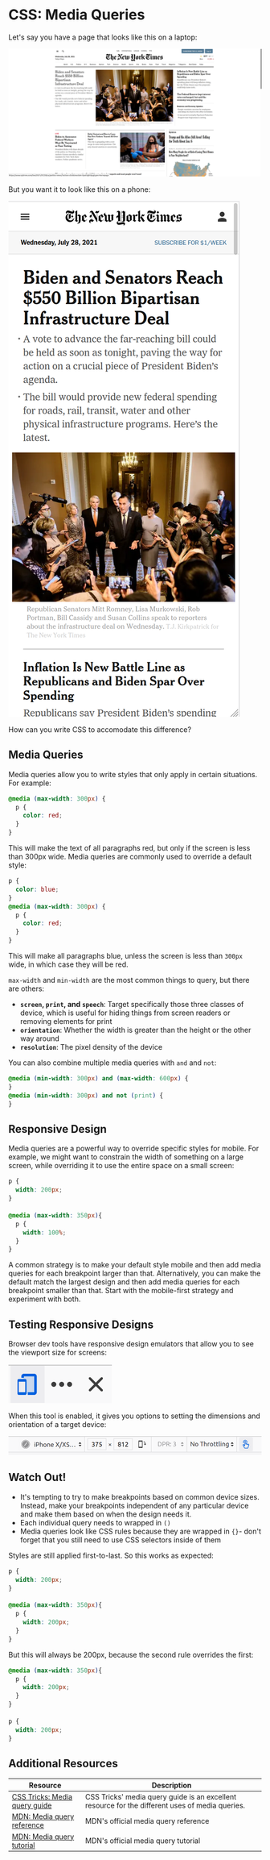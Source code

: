 # CSS: Media Queries

Let's say you have a page that looks like this on a laptop:

![New York Times homepage - Laptop](assets/nyt-laptop.png)

But you want it to look like this on a phone:

![New York Times homepage - Phone](assets/nyt-phone.png)

How can you write CSS to accomodate this difference?

## Media Queries

Media queries allow you to write styles that only apply in certain situations. For example:

```css
@media (max-width: 300px) {
  p {
    color: red;
  }
}
```

This will make the text of all paragraphs red, but only if the screen is less than 300px wide. Media queries are commonly used to override a default style:

```css
p {
  color: blue;
}
@media (max-width: 300px) {
  p {
    color: red;
  }
}
```

This will make all paragraphs blue, unless the screen is less than `300px` wide, in which case they will be red.

`max-width` and `min-width` are the most common things to query, but there are others:

* **`screen`, `print`, and `speech`**: Target specifically those three classes of device, which is useful for hiding things from screen readers or removing elements for print
* **`orientation`**: Whether the width is greater than the height or the other way around
* **`resolution`**: The pixel density of the device

You can also combine multiple media queries with `and` and `not`:

```css
@media (min-width: 300px) and (max-width: 600px) {
}
@media (min-width: 300px) and not (print) {
}
```

## Responsive Design

Media queries are a powerful way to override specific styles for mobile. For example, we might want to constrain the width of something on a large screen, while overriding it to use the entire space on a small screen:

```css
p {
  width: 200px;
}

@media (max-width: 350px){
  p {
    width: 100%;
  }
}
```

A common strategy is to make your default style mobile and then add media queries for each breakpoint larger than that. Alternatively, you can make the default match the largest design and then add media queries for each breakpoint smaller than that. Start with the mobile-first strategy and experiment with both.

## Testing Responsive Designs

Browser dev tools have responsive design emulators that allow you to see the viewport size for screens:

![Browser dev tools responsive design mode toggle](assets/responsive-design-emulator.png)

When this tool is enabled, it gives you options to setting the dimensions and orientation of a target device:

![Browser dev tools responsive design mode options](assets/responsive-design-tools-2.png)

## Watch Out!

* It's tempting to try to make breakpoints based on common device sizes. Instead, make your breakpoints independent of any particular device and make them based on when the design needs it.
* Each individual query needs to wrapped in `()`
* Media queries look like CSS rules because they are wrapped in `{}`- don't forget that you still need to use CSS selectors inside of them

Styles are still applied first-to-last. So this works as expected:

```css
p {
  width: 200px;
}

@media (max-width: 350px){
  p {
    width: 200px;
  }
}
```

But this will always be 200px, because the second rule overrides the first:


```css
@media (max-width: 350px){
  p {
    width: 200px;
  }
}

p {
  width: 200px;
}
```

## Additional Resources

| Resource | Description |
| --- | --- |
| [CSS Tricks: Media query guide](https://css-tricks.com/a-complete-guide-to-css-media-queries/) | CSS Tricks' media query guide is an excellent resource for the different uses of media queries. |
| [MDN: Media query reference](https://developer.mozilla.org/en-US/docs/Web/CSS/Media_Queries/Using_media_queries) | MDN's official media query reference |
| [MDN: Media query tutorial](https://developer.mozilla.org/en-US/docs/Learn/CSS/CSS_layout/Media_queries) | MDN's official media query tutorial |
